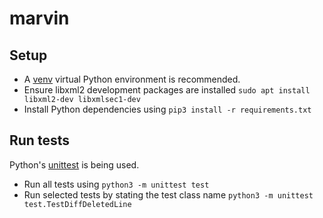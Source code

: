# marvin

## Setup
* A [venv](https://docs.python.org/3/library/venv.html) virtual Python environment is recommended.
* Ensure libxml2 development packages are installed `sudo apt install libxml2-dev libxmlsec1-dev`
* Install Python dependencies using `pip3 install -r requirements.txt`

## Run tests
Python's [unittest](https://docs.python.org/3/library/unittest.html) is being used.
* Run all tests using `python3 -m unittest test`
* Run selected tests by stating the test class name `python3 -m unittest test.TestDiffDeletedLine`